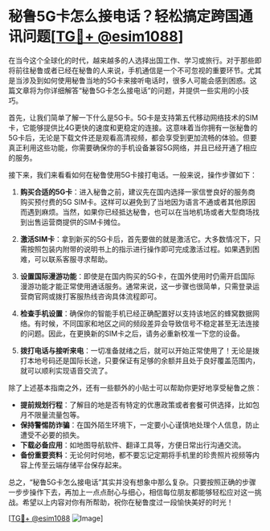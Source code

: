 # 秘鲁5G卡怎么接电话？轻松搞定跨国通讯问题[[TG💪+ @esim1088](https://t.me/s/esim1088)]

在当今这个全球化的时代，越来越多的人选择出国工作、学习或旅行。对于那些即将前往秘鲁或者已经在秘鲁的人来说，手机通信是一个不可忽视的重要环节。尤其是当涉及到如何使用秘鲁当地的5G卡来接听电话时，很多人可能会感到困惑。这篇文章将为你详细解答“秘鲁5G卡怎么接电话”的问题，并提供一些实用的小技巧。

首先，让我们简单了解一下什么是5G卡。5G卡是支持第五代移动网络技术的SIM卡，它能够提供比4G更快的速度和更稳定的连接。这意味着当你拥有一张秘鲁的5G卡后，无论是下载文件还是观看高清视频，都会享受到更加流畅的体验。但要真正利用这些功能，你需要确保你的手机设备兼容5G网络，并且已经开通了相应的服务。

接下来，我们来看看如何在秘鲁使用5G卡接打电话。一般来说，操作步骤如下：

1. **购买合适的5G卡**：进入秘鲁之前，建议先在国内选择一家信誉良好的服务商购买预付费的5G SIM卡。这样可以避免到了当地因为语言不通或者其他原因而遇到麻烦。当然，如果你已经抵达秘鲁，也可以在当地机场或者大型商场找到出售运营商提供的SIM卡摊位。

2. **激活SIM卡**：拿到新买的5G卡后，首先要做的就是激活它。大多数情况下，只需按照包装内附带的说明书上的指示进行操作即可完成激活过程。如果遇到困难，可以联系客服寻求帮助。

3. **设置国际漫游功能**：即使是在国内购买的5G卡，在国外使用时仍需开启国际漫游功能才能正常使用通话服务。通常来说，这一步骤也很简单，只需登录运营商官网或拨打客服热线咨询具体流程即可。

4. **检查手机设置**：确保你的智能手机已经正确配置好以支持该地区的蜂窝数据网络。有时候，不同国家和地区之间的频段差异会导致信号不稳定甚至无法连接的问题。因此，在更换新的SIM卡之后，请务必重新校准一下您的设备。

5. **拨打电话与接听来电**：一切准备就绪之后，就可以开始正常使用了！无论是拨打本地号码还是国际长途，只要保证有足够的余额并且处于良好覆盖范围内，就可以顺利实现语音交流了。

除了上述基本指南之外，还有一些额外的小贴士可以帮助你更好地享受秘鲁之旅：

- **提前规划行程**：了解目的地是否有特定的优惠政策或者套餐可供选择，比如包月不限量流量包等。
- **保持警惕防诈骗**：在国外陌生环境下，一定要小心谨慎地处理个人信息，防止遭受不必要的损失。
- **下载必备应用**：如地图导航软件、翻译工具等，方便日常出行沟通交流。
- **备份重要资料**：无论何时何地，都不要忘记定期将手机里的珍贵照片视频等内容上传至云端存储平台保存起来。

总之，“秘鲁5G卡怎么接电话”其实并没有想象中那么复杂。只要按照正确的步骤一步步操作下去，再加上一点点耐心与细心，相信每位朋友都能够轻松应对这一挑战。希望以上内容对你有所帮助，祝你在秘鲁度过一段愉快美好的时光！

[[TG💪+ @esim1088](https://t.me/s/esim1088) ![Image](https://i.postimg.cc/4NQfJmqS/Snipaste-2025-05-13-00-14-12.png)]